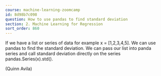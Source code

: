 ```yaml
---
course: machine-learning-zoomcamp
id: 8d98b7c098
question: How to use pandas to find standard deviation
section: 2. Machine Learning for Regression
sort_order: 860
---
```


If we have a list or series of data for example x = [1,2,3,4,5]. We can use pandas to find the standard deviation. We can pass our list into panda series and call standard deviation directly on the series pandas.Series(x).std().

(Quinn Avila)

